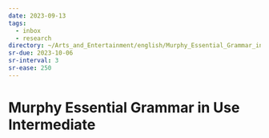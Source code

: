 ```yaml
---
date: 2023-09-13
tags:
  - inbox
  - research
directory: ~/Arts_and_Entertainment/english/Murphy_Essential_Grammar_in_Use_Intermediate
sr-due: 2023-10-06
sr-interval: 3
sr-ease: 250
---
```


# Murphy Essential Grammar in Use Intermediate


